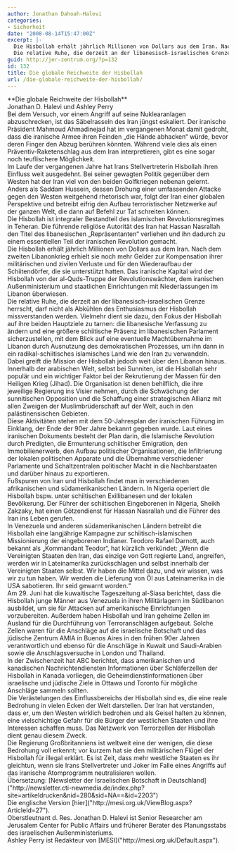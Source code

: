 ```yaml
---
author: Jonathan Dahoah-Halevi
categories:
- Sicherheit
date: "2008-08-14T15:47:00Z"
excerpt: |-
  Die Hisbollah erhält jährlich Millionen von Dollars aus dem Iran. Nach dem zweiten Libanonkrieg erhielt sie noch mehr Gelder zur Kompensation ihrer militärischen und zivilen Verluste und für den Wiederaufbau der Schiitendörfer, die sie unterstützt hatten. Das iranische Kapital wird der Hisbollah von der al-Quds-Truppe der Revolutionswächter, dem iranischen Außenministerium und staatlichen Einrichtungen mit Niederlassungen im Libanon überwiesen.
  Die relative Ruhe, die derzeit an der libanesisch-israelischen Grenze herrscht, darf nicht als Abkühlen des Enthusiasmus der Hisbollah missverstanden werden. Vielmehr dient sie dazu, den Fokus der Hisbollah auf ihre beiden Hauptziele zu tarnen: die libanesische Verfassung zu ändern und eine größere schiitische Präsenz im libanesischen Parlament sicherzustellen, mit dem Blick auf eine eventuelle Machtübernahme im Libanon durch Ausnutzung des demokratischen Prozesses, um ihn dann in ein radikal-schiitisches islamisches Land wie den Iran zu verwandeln.
guid: http://jer-zentrum.org/?p=132
id: 132
title: Die globale Reichweite der Hisbollah
url: /die-globale-reichweite-der-hisbollah/
---
```


<div align=""center""><font size=""3"">**Die globale Reichweite der Hisbollah** </font></div><div align=""center""><font size=""3""></font></div><div align=""center""><font size=""3"">Jonathan D. Halevi und Ashley Perry</font></div><div><font size=""3""> </font></div><div><font size=""3"">Bei dem Versuch, vor einem Angriff auf seine Nuklearanlagen abzuschrecken, ist das Säbelrasseln des Iran jüngst eskaliert. Der iranische Präsident Mahmoud Ahmadinejad hat im vergangenen Monat damit gedroht, dass die iranische Armee ihren Feinden „die Hände abhacken“ würde, bevor deren Finger den Abzug berühren könnten. Während viele dies als einen Präventiv-Raketenschlag aus dem Iran interpretieren, gibt es eine sogar noch teuflischere Möglichkeit.</font></div><div><font size=""3""></font></div><div><font size=""3"">Im Laufe der vergangenen Jahre hat Irans Stellvertreterin Hisbollah ihren Einfluss weit ausgedehnt. Bei seiner gewagten Politik gegenüber dem Westen hat der Iran viel von den beiden Golfkriegen nebenan gelernt. Anders als Saddam Hussein, dessen Drohung einer umfassenden Attacke gegen den Westen weitgehend rhetorisch war, folgt der Iran einer globalen Perspektive und betreibt eifrig den Aufbau terroristischer Netzwerke auf der ganzen Welt, die dann auf Befehl zur Tat schreiten können.</font></div><div><font size=""3"">Die Hisbollah ist integraler Bestandteil des islamischen Revolutionsregimes in Teheran. Die führende religiöse Autorität des Iran hat Hassan Nasrallah den Titel des libanesischen „Repräsentanten“ verliehen und ihn dadurch zu einem essentiellen Teil der iranischen Revolution gemacht.</font></div><div><font size=""3""> </font></div><div><font size=""3"">Die Hisbollah erhält jährlich Millionen von Dollars aus dem Iran. Nach dem zweiten Libanonkrieg erhielt sie noch mehr Gelder zur Kompensation ihrer militärischen und zivilen Verluste und für den Wiederaufbau der Schiitendörfer, die sie unterstützt hatten. Das iranische Kapital wird der Hisbollah von der al-Quds-Truppe der Revolutionswächter, dem iranischen Außenministerium und staatlichen Einrichtungen mit Niederlassungen im Libanon überwiesen.</font></div><div><font size=""3"">Die relative Ruhe, die derzeit an der libanesisch-israelischen Grenze herrscht, darf nicht als Abkühlen des Enthusiasmus der Hisbollah missverstanden werden. Vielmehr dient sie dazu, den Fokus der Hisbollah auf ihre beiden Hauptziele zu tarnen: die libanesische Verfassung zu ändern und eine größere schiitische Präsenz im libanesischen Parlament sicherzustellen, mit dem Blick auf eine eventuelle Machtübernahme im Libanon durch Ausnutzung des demokratischen Prozesses, um ihn dann in ein radikal-schiitisches islamisches Land wie den Iran zu verwandeln.</font></div><div><font size=""3""> </font></div><div><font size=""3"">Dabei greift die Mission der Hisbollah jedoch weit über den Libanon hinaus. Innerhalb der arabischen Welt, selbst bei Sunniten, ist die Hisbollah sehr populär und ein wichtiger Faktor bei der Rekrutierung der Massen für den Heiligen Krieg (Jihad). Die Organisation ist denen behilflich, die ihre jeweilige Regierung ins Visier nehmen, durch die Schwächung der sunnitischen Opposition und die Schaffung einer strategischen Allianz mit allen Zweigen der Muslimbrüderschaft auf der Welt, auch in den palästinensischen Gebieten.</font></div><div><font size=""3""> </font></div><div><font size=""3"">Diese Aktivitäten stehen mit dem 50-Jahresplan der iranischen Führung im Einklang, der Ende der 90er Jahre bekannt gegeben wurde. Laut eines iranischen Dokuments besteht der Plan darin, die Islamische Revolution durch Predigten, die Ermunterung schiitischer Emigration, den Immobilienerwerb, den Aufbau politischer Organisationen, die Infiltrierung der lokalen politischen Apparate und die Übernahme verschiedener Parlamente und Schaltzentralen politischer Macht in die Nachbarstaaten und darüber hinaus zu exportieren.</font></div><div><font size=""3""> </font></div><div><font size=""3"">Fußspuren von Iran und Hisbollah findet man in verschiedenen afrikanischen und südamerikanischen Ländern. In Nigeria operiert die Hisbollah bspw. unter schiitischen Exillibanesen und der lokalen Bevölkerung. Der Führer der schiitischen Eingeborenen in Nigeria, Sheikh Zakzaky, hat einen Götzendienst für Hassan Nasrallah und die Führer des Iran ins Leben gerufen.</font></div><div><font size=""3""> </font></div><div><font size=""3"">In Venezuela und anderen südamerikanischen Ländern betreibt die Hisbollah eine langjährige Kampagne zur schiitisch-islamischen Missionierung der eingeborenen Indianer. Teodoro Rafael Darnott, auch bekannt als „Kommandant Teodor“, hat kürzlich verkündet: „Wenn die Vereinigten Staaten den Iran, das einzige von Gott regierte Land, angreifen, werden wir in Lateinamerika zurückschlagen und selbst innerhalb der Vereinigten Staaten selbst. Wir haben die Mittel dazu, und wir wissen, was wir zu tun haben. Wir werden die Lieferung von Öl aus Lateinamerika in die USA sabotieren. Ihr seid gewarnt worden.“</font></div><div><font size=""3"">Am 29. Juni hat die kuwaitische Tageszeitung al-Siasa berichtet, dass die Hisbollah junge Männer aus Venezuela in ihren Militärlagern im Südlibanon ausbildet, um sie für Attacken auf amerikanische Einrichtungen vorzubereiten. Außerdem haben Hisbollah und Iran geheime Zellen im Ausland für die Durchführung von Terroranschlägen aufgebaut. Solche Zellen waren für die Anschläge auf die israelische Botschaft und das jüdische Zentrum AMIA in Buenos Aires in den frühen 90er Jahren verantwortlich und ebenso für die Anschläge in Kuwait und Saudi-Arabien sowie die Anschlagsversuche in London und Thailand.</font></div><div><font size=""3""> </font></div><div><font size=""3"">In der Zwischenzeit hat ABC berichtet, dass amerikanischen und kanadischen Nachrichtendiensten Informationen über Schläferzellen der Hisbollah in Kanada vorliegen, die Geheimdienstinformationen über israelische und jüdische Ziele in Ottawa und Toronto für mögliche Anschläge sammeln sollten.</font></div><div><font size=""3""> </font></div><div><font size=""3"">Die Verästelungen des Einflussbereichs der Hisbollah sind es, die eine reale Bedrohung in vielen Ecken der Welt darstellen. Der Iran hat verstanden, dass er, um den Westen wirklich bedrohen und als Geisel halten zu können, eine vielschichtige Gefahr für die Bürger der westlichen Staaten und ihre Interessen schaffen muss. Das Netzwerk von Terrorzellen der Hisbollah dient genau diesem Zweck.</font></div><div><font size=""3""> </font></div><div><font size=""3"">Die Regierung Großbritanniens ist weltweit eine der wenigen, die diese Bedrohung voll erkennt; vor kurzem hat sie den militärischen Flügel der Hisbollah für illegal erklärt. Es ist Zeit, dass mehr westliche Staaten es ihr gleichtun, wenn sie Irans Stellvertreter und Joker im Falle eines Angriffs auf das iranische Atomprogramm neutralisieren wollen.</font></div><div><font size=""3""> </font></div><div><font size=""3"">Übersetzung: [Newsletter der Israelischen Botschaft in Deutschland]("http://newsletter.cti-newmedia.de/index.php?site=artikeldrucken&nid=280&sid=NA==&id=2203")</font></div><div><font size=""3""></font></div><div><font size=""3"">Die englische Version [hier]("http://mesi.org.uk/ViewBlog.aspx?ArticleId=27").</font></div><div><font size=""3""></font></div><div><font size=""3"">Oberstleutnant d. Res. Jonathan D. Halevi ist Senior Researcher am Jerusalem Center for Public Affairs und früherer Berater des Planungsstabs des israelischen Außenministeriums. </font></div><div><font size=""3""> </font></div><div><font size=""3"">Ashley Perry ist Redakteur von [MESI]("http://mesi.org.uk/Default.aspx").</font></div><div><font size=""3""> </font></div>